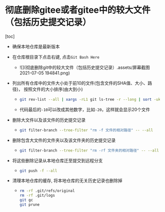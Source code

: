 # 彻底删除gitee或者gitee中的较大文件（包括历史提交记录）

[toc]

- 确保本地仓库是最新版本

- 在仓库根目录下点击右键, 点击`Git Bash Here`

  - ![](彻底删除git中的较大文件（包括历史提交记录）.assets/屏幕截图 2021-07-05 194841.png)

- 列出所有仓库中的文件大小处于前10的文件(包含文件的SHA值、大小、路径)， 按照文件的大小排序(由大到小)

  - ```bash
    git rev-list --all | xargs -rL1 git ls-tree -r --long | sort -uk3 | sort -rnk4 | head -10
    ```

  - 代码最后的`-10`可以改成其他数字，比如`-20`，这样就会显示20个文件

- 删除大文件以及该文件的历史提交记录

  - ```bash
    git filter-branch --tree-filter "rm -f 文件的相对路径" -- --all
    ```

- 删除包含大文件的文件夹以及该文件夹的历史提交记录

  - ```bash
    git filter-branch --tree-filter "rm -rf 文件夹的相对路径" -- --all
    ```

- 将这些删除记录从本地仓库迁至提交到远程分支

  - ```sh
    git push -f --all
    ```

- 清理本地仓库的缓存, 将本地仓库的无关历史记录也删除掉

  - ```sh
    rm -rf .git/refs/original
    rm -rf .git/logs
    git gc
    git prune
    ```

